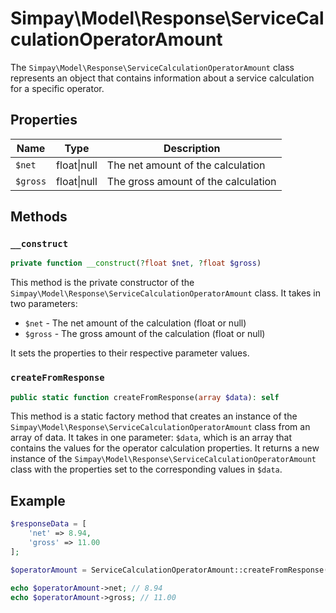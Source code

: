 # Simpay\Model\Response\ServiceCalculationOperatorAmount

The `Simpay\Model\Response\ServiceCalculationOperatorAmount` class represents an object that contains information about a service calculation for a specific operator.

## Properties

| Name | Type | Description |
|------|------|-------------|
| `$net` | float&#124;null | The net amount of the calculation |
| `$gross` | float&#124;null | The gross amount of the calculation |

## Methods

### `__construct`

```php
private function __construct(?float $net, ?float $gross)
```

This method is the private constructor of the `Simpay\Model\Response\ServiceCalculationOperatorAmount` class. It takes in two parameters:

* `$net` - The net amount of the calculation (float or null)
* `$gross` - The gross amount of the calculation (float or null)

It sets the properties to their respective parameter values.

### `createFromResponse`

```php
public static function createFromResponse(array $data): self
```

This method is a static factory method that creates an instance of the `Simpay\Model\Response\ServiceCalculationOperatorAmount` class from an array of data. It takes in one parameter: `$data`, which is an array that contains the values for the operator calculation properties. It returns a new instance of the `Simpay\Model\Response\ServiceCalculationOperatorAmount` class with the properties set to the corresponding values in `$data`.

## Example

```php
$responseData = [
    'net' => 8.94,
    'gross' => 11.00
];

$operatorAmount = ServiceCalculationOperatorAmount::createFromResponse($responseData);

echo $operatorAmount->net; // 8.94
echo $operatorAmount->gross; // 11.00
```